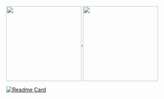 <a href="https://github.com/Francesco-Rapetti/github-readme-stats">
  <img height=200 align="center" src="https://github-readme-stats.vercel.app/api?username=Francesco-Rapetti&theme=dark&show_icons=true" />
</a>
<a href="https://github.com/Francesco-Rapetti/convoychat">
  <img height=200 align="center" src="https://github-readme-stats.vercel.app/api/top-langs?username=Francesco-Rapetti&layout=compact&langs_count=8&card_width=320&theme=dark" />
</a>

[![Readme Card](https://github-readme-stats.vercel.app/api/pin/?username=Francesco-Rapetti&repo=deliveboo-frontend)](https://github.com/Francesco-Rapetti/deliveboo-frontend)
